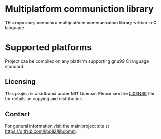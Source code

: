 # Multiplatform communiction library

This repository contains a multiplatform communication library written in C language.

# Supported platforms

Project can be compiled on any platform supporting gnu99 C language standard.

## Licensing

This project is distributed under MIT License. Please see the [LICENSE](LICENSE) file for details on copying and distribution.

## Contact

For general information visit the main project site at https://github.com/ljbo82/libcomm.
